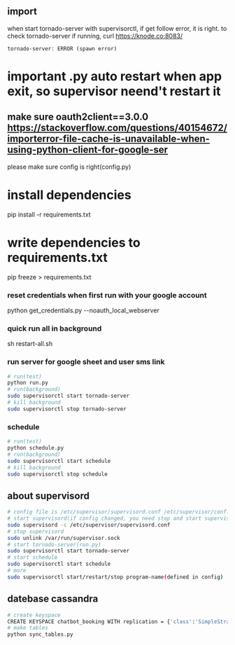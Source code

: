 ## import 
when start tornado-server with supervisorctl, if get follow error, it is right. to check tornado-server if running, curl https://knode.co:8083/
```
tornado-server: ERROR (spawn error)
```
# important .py auto restart when app exit, so supervisor neend't restart it

## make sure oauth2client==3.0.0 https://stackoverflow.com/questions/40154672/importerror-file-cache-is-unavailable-when-using-python-client-for-google-ser
please make sure config is right(config.py)  

# install dependencies
pip install -r requirements.txt
# write dependencies to requirements.txt
pip freeze > requirements.txt

### reset credentials when first run with your google account
python get_credentials.py --noauth_local_webserver

### quick run all in background
sh restart-all.sh

### run server for google sheet and user sms link
```sh
# run(test)
python run.py
# run(background)
sudo supervisorctl start tornado-server
# kill background
sudo supervisorctl stop tornado-server
```

### schedule

```sh
# run(test)
python schedule.py
# run(background)
sudo supervisorctl start schedule
# kill background
sudo supervisorctl stop schedule
```

## about supervisord
```sh
# config file is /etc/supervisor/supervisord.conf /etc/supervisor/conf.d/chatbot-booking.conf
# start supervisord(if config changed, you need stop and start supervisord)
sudo supervisord -c /etc/supervisor/supervisord.conf
# stop supervisord
sudo unlink /var/run/supervisor.sock
# start tornado-server(run.py)
sudo supervisorctl start tornado-server
# start schedule
sudo supervisorctl start schedule
# more
sudo supervisorctl start/restart/stop program-name(defined in config)
```

## datebase cassandra
```sh
# create keyspace
CREATE KEYSPACE chatbot_booking WITH replication = {'class':'SimpleStrategy', 'replication_factor' : 3};
# make tables
python sync_tables.py
```